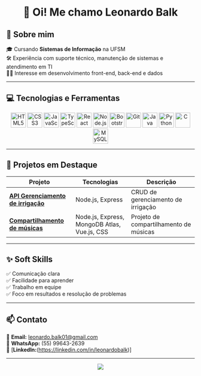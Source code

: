 <h1 align="center">👋 Oi! Me chamo Leonardo Balk</h1>

## 🧠 Sobre mim

🎓 Cursando **Sistemas de Informação** na UFSM  
🛠️ Experiência com suporte técnico, manutenção de sistemas e atendimento em TI  
👨‍💻 Interesse em desenvolvimento front-end, back-end e dados

---

## 💻 Tecnologias e Ferramentas

<p align="center">
  <img src="https://cdn.jsdelivr.net/gh/devicons/devicon/icons/html5/html5-original.svg" height="40" alt="HTML5"/>
  <img src="https://cdn.jsdelivr.net/gh/devicons/devicon/icons/css3/css3-original.svg" height="40" alt="CSS3"/>
  <img src="https://cdn.jsdelivr.net/gh/devicons/devicon/icons/javascript/javascript-original.svg" height="40" alt="JavaScript"/>
  <img src="https://cdn.jsdelivr.net/gh/devicons/devicon/icons/typescript/typescript-original.svg" height="40" alt="TypeScript"/>
  <img src="https://cdn.jsdelivr.net/gh/devicons/devicon/icons/react/react-original.svg" height="40" alt="React"/>
  <img src="https://cdn.jsdelivr.net/gh/devicons/devicon/icons/nodejs/nodejs-original.svg" height="40" alt="Node.js"/>
  <img src="https://cdn.jsdelivr.net/gh/devicons/devicon/icons/bootstrap/bootstrap-original.svg" height="40" alt="Bootstrap"/>
  <img src="https://cdn.jsdelivr.net/gh/devicons/devicon/icons/git/git-original.svg" height="40" alt="Git"/>
  <img src="https://cdn.jsdelivr.net/gh/devicons/devicon/icons/java/java-original.svg" height="40" alt="Java"/>
  <img src="https://cdn.jsdelivr.net/gh/devicons/devicon/icons/python/python-original.svg" height="40" alt="Python"/>
  <img src="https://cdn.jsdelivr.net/gh/devicons/devicon/icons/c/c-original.svg" height="40" alt="C"/>
  <img src="https://cdn.jsdelivr.net/gh/devicons/devicon/icons/mysql/mysql-original.svg" height="40" alt="MySQL"/>
</p>

---

## 📌 Projetos em Destaque

| Projeto | Tecnologias | Descrição |
|--------|-------------|------------|
| [**API Gerenciamento de irrigação**](https://github.com/LeonardoBalk/API-Gerenciamento-de-Irrigacao) | Node.js, Express | CRUD de gerenciamento de irrigação |
| [**Compartilhamento de músicas**](https://github.com/elc1090/project4-2025a-leonardo) | Node.js, Express, MongoDB Atlas, Vue.js, CSS | Projeto de compartilhamento de músicas |


---

## ✨ Soft Skills

✅ Comunicação clara  
✅ Facilidade para aprender  
✅ Trabalho em equipe  
✅ Foco em resultados e resolução de problemas

---

## 📫 Contato

📧 **Email:** leonardo.balk01@gmail.com  
📱 **WhatsApp:** (55) 99643-2639  
💼 [**LinkedIn:**(https://linkedin.com/in/leonardobalk)]

---

<p align="center">
  <img src="https://capsule-render.vercel.app/api?type=waving&color=0C4A6E&height=120&section=footer"/>
</p>
